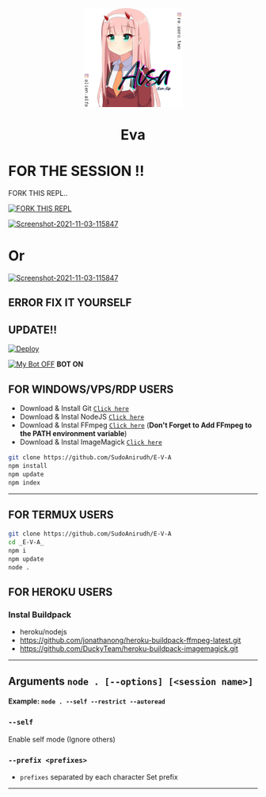 
<p align="center">
	<img src="https://github.com/Alien-alfa/_E-V-A_/blob/Eva/src/Eva.jpg?raw=true" width="200" style="margin-left: auto;margin-right: auto;display: block;">
</p>
<h1 align="center">Eva</h1>

# FOR THE SESSION !!

FORK THIS REPL..


[![FORK THIS REPL](https://repl.it/badge/github/quiec/whatsasena)](https://replit.com/@SudoAnirudh/E-V-A-QR#)

<a href="https://ibb.co/c8QJHfw"><img src="https://i.ibb.co/qgpBfqC/Screenshot-2021-11-03-115847.png" alt="Screenshot-2021-11-03-115847" border="0"></a>

<h1 align="centre"> Or</h1>

<a href="https://ibb.co/c8QJHfw"><img src="https://i.ibb.co/qgpBfqC/Screenshot-2021-11-03-115847.png" alt="Screenshot-2021-11-03-115847" border="0"></a>
																	     
## ERROR FIX IT YOURSELF

## UPDATE!!

[![Deploy](https://www.herokucdn.com/deploy/button.svg)](https://heroku.com/deploy?template=https://github.com/Alien-alfa/_E-V-A_)

[![My Bot OFF](https://img.shields.io/badge/MyBot-25D366?style=for-the-badge&logo=whatsapp&logoColor=white)](http://wa.me/13656503237?text=.menu)
**BOT ON**

## FOR WINDOWS/VPS/RDP USERS

* Download & Install Git [`Click here`](https://git-scm.com/downloads)
* Download & Instal NodeJS [`Click here`](https://nodejs.org/en/download)
* Download & Instal FFmpeg [`Click here`](https://ffmpeg.org/download.html) (**Don't Forget to Add FFmpeg to the PATH environment variable**)
* Download & Instal ImageMagick [`Click here`](https://imagemagick.org/script/download.php)

```bash
git clone https://github.com/SudoAnirudh/E-V-A
npm install
npm update
npm index
```

---------

## FOR TERMUX USERS
```bash
git clone https://github.com/SudoAnirudh/E-V-A
cd _E-V-A_
npm i
npm update
node .
```

## FOR HEROKU USERS

### Instal Buildpack
* heroku/nodejs
* https://github.com/jonathanong/heroku-buildpack-ffmpeg-latest.git
* https://github.com/DuckyTeam/heroku-buildpack-imagemagick.git

---------

## Arguments `node . [--options] [<session name>]`

#### Example: `node . --self --restrict --autoread`

### `--self`

Enable self mode (Ignore others)

### `--prefix <prefixes>`

* `prefixes` separated by each character
Set prefix

---------

